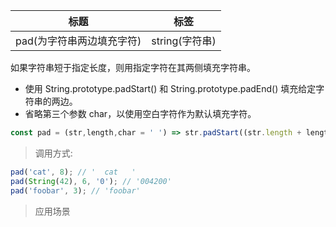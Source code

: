 |  标题   | 标签  |
|  ----  | ----  |
| pad(为字符串两边填充字符) | string(字符串) |

如果字符串短于指定长度，则用指定字符在其两侧填充字符串。

* 使用 String.prototype.padStart() 和 String.prototype.padEnd() 填充给定字符串的两边。
* 省略第三个参数 char，以使用空白字符作为默认填充字符。

```js
const pad = (str,length,char = ' ') => str.padStart((str.length + length) / 2,char).padEnd(length,char);
```

> 调用方式:

```js
pad('cat', 8); // '  cat   '
pad(String(42), 6, '0'); // '004200'
pad('foobar', 3); // 'foobar'
```

> 应用场景
